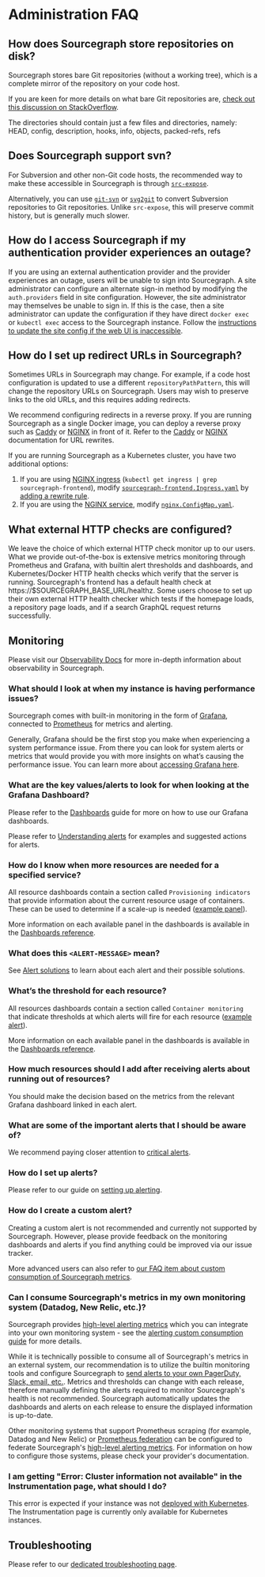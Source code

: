 # Administration FAQ

## How does Sourcegraph store repositories on disk?

Sourcegraph stores bare Git repositories (without a working tree), which is a complete mirror of the repository on your code host.

If you are keen for more details on what bare Git repositories are, [check out this discussion on StackOverflow](https://stackoverflow.com/q/5540883).

The directories should contain just a few files and directories, namely: HEAD, config, description, hooks, info, objects, packed-refs, refs

## Does Sourcegraph support svn?

For Subversion and other non-Git code hosts, the recommended way to make these accessible in
Sourcegraph is through [`src-expose`](external_service/other.md#experimental-src-expose).

Alternatively, you can use [`git-svn`](https://git-scm.com/docs/git-svn) or
[`svg2git`](https://github.com/svn-all-fast-export/svn2git) to convert Subversion repositories to
Git repositories. Unlike `src-expose`, this will preserve commit history, but is generally much
slower.

## How do I access Sourcegraph if my authentication provider experiences an outage?

If you are using an external authentication provider and the provider experiences an outage, users
will be unable to sign into Sourcegraph. A site administrator can configure an alternate sign-in
method by modifying the `auth.providers` field in site configuration. However, the site
administrator may themselves be unable to sign in. If this is the case, then a site administrator
can update the configuration if they have direct `docker exec` or `kubectl exec` access to the
Sourcegraph instance. Follow the [instructions to update the site config if the web UI is
inaccessible](config/site_config.md#editing-your-site-configuration-if-you-cannot-access-the-web-ui).

## How do I set up redirect URLs in Sourcegraph?

Sometimes URLs in Sourcegraph may change. For example, if a code host configuration is
updated to use a different `repositoryPathPattern`, this will change the repository URLs on
Sourcegraph. Users may wish to preserve links to the old URLs, and this requires adding redirects.

We recommend configuring redirects in a reverse proxy. If you are running Sourcegraph as a single
Docker image, you can deploy a reverse proxy such as [Caddy](https://caddyserver.com/) or
[NGINX](https://www.nginx.com) in front of it. Refer to the
[Caddy](https://github.com/caddyserver/caddy/wiki/v2:-Documentation#rewrite) or
[NGINX](https://www.nginx.com/blog/creating-nginx-rewrite-rules/) documentation for URL rewrites.

If you are running Sourcegraph as a Kubernetes cluster, you have two additional options:

1. If you are using [NGINX
   ingress](https://github.com/sourcegraph/deploy-sourcegraph/blob/master/docs/configure.md#ingress-controller-recommended)
   (`kubectl get ingress | grep sourcegraph-frontend`), modify
   [`sourcegraph-frontend.Ingress.yaml`](https://github.com/sourcegraph/deploy-sourcegraph/blob/master/base/frontend/sourcegraph-frontend.Ingress.yaml)
   by [adding a rewrite rule](https://kubernetes.github.io/ingress-nginx/examples/rewrite/).
1. If you are using the [NGINX
   service](https://github.com/sourcegraph/deploy-sourcegraph/blob/master/docs/configure.md#nginx-service),
   modify
   [`nginx.ConfigMap.yaml`](https://github.com/sourcegraph/deploy-sourcegraph/blob/master/configure/nginx-svc/nginx.ConfigMap.yaml).
   
## What external HTTP checks are configured?

We leave the choice of which external HTTP check monitor up to our users. What we provide out-of-the-box is extensive metrics monitoring through Prometheus and Grafana, with builtin alert thresholds and dashboards, and Kubernetes/Docker HTTP health checks which verify that the server is running. Sourcegraph's frontend has a default health check at
https://$SOURCEGRAPH_BASE_URL/healthz. Some users choose to set up their own external HTTP health checker which tests if the homepage loads, a repository page loads, and if a search GraphQL request returns successfully. 

## Monitoring

Please visit our [Observability Docs](https://docs.sourcegraph.com/admin/observability) for more in-depth information about observability in Sourcegraph.

### What should I look at when my instance is having performance issues?

Sourcegraph comes with built-in monitoring in the form of [Grafana](https://docs.sourcegraph.com/admin/observability/metrics#grafana), connected to [Prometheus](https://docs.sourcegraph.com/admin/observability/metrics#prometheus) for metrics and alerting.

Generally, Grafana should be the first stop you make when experiencing a system performance issue. From there you can look for system alerts or metrics that would provide you with more insights on what’s causing the performance issue. You can learn more about [accessing Grafana here](https://docs.sourcegraph.com/admin/observability/metrics#grafana).

### What are the key values/alerts to look for when looking at the Grafana Dashboard?

Please refer to the [Dashboards](https://docs.sourcegraph.com/admin/observability/metrics#dashboards) guide for more on how to use our Grafana dashboards.

Please refer to [Understanding alerts](https://docs.sourcegraph.com/admin/observability/alerting#understanding-alerts) for examples and suggested actions for alerts.

### How do I know when more resources are needed for a specified service?

All resource dashboards contain a section called `Provisioning indicators` that provide information about the current resource usage of containers. These can be used to determine if a scale-up is needed ([example panel](https://docs.sourcegraph.com/admin/observability/dashboards#frontend-provisioning-container-cpu-usage-long-term)).

More information on each available panel in the dashboards is available in the [Dashboards reference](https://docs.sourcegraph.com/admin/observability/dashboards).

### What does this `<ALERT-MESSAGE>` mean?

See [Alert solutions](https://docs.sourcegraph.com/admin/observability/alert_solutions) to learn about each alert and their possible solutions.

### What’s the threshold for each resource?

All resources dashboards contain a section called `Container monitoring` that indicate thresholds at which alerts will fire for each resource ([example alert](https://docs.sourcegraph.com/admin/observability/alert_solutions#frontend-container-cpu-usage)).

More information on each available panel in the dashboards is available in the [Dashboards reference](https://docs.sourcegraph.com/admin/observability/dashboards).

### How much resources should I add after receiving alerts about running out of resources?

You should make the decision based on the metrics from the relevant Grafana dashboard linked in each alert.
  
### What are some of the important alerts that I should be aware of?

We recommend paying closer attention to [critical alerts](https://docs.sourcegraph.com/admin/observability/alerting#understanding-alerts).

### How do I set up alerts?

Please refer to our guide on [setting up alerting](https://docs.sourcegraph.com/admin/observability/alerting#setting-up-alerting).

### How do I create a custom alert?

Creating a custom alert is not recommended and currently not supported by Sourcegraph. However, please provide feedback on the monitoring dashboards and alerts if you find anything could be improved via our issue tracker.

More advanced users can also refer to [our FAQ item about custom consumption of Sourcegraph metrics](#can-i-consume-sourcegraph-s-metrics-in-my-own-monitoring-system-datadog-new-relic-etc).

### Can I consume Sourcegraph's metrics in my own monitoring system (Datadog, New Relic, etc.)?

Sourcegraph provides [high-level alerting metrics](./observability/metrics.md#high-level-alerting-metrics) which you can integrate into your own monitoring system - see the [alerting custom consumption guide](./observability/alerting_custom_consumption.md) for more details.

While it is technically possible to consume all of Sourcegraph's metrics in an external system, our recommendation is to utilize the builtin monitoring tools and configure Sourcegraph to [send alerts to your own PagerDuty, Slack, email, etc.](./observability/alerting.md). Metrics and thresholds can change with each release, therefore manually defining the alerts required to monitor Sourcegraph's health is not recommended. Sourcegraph automatically updates the dashboards and alerts on each release to ensure the displayed information is up-to-date.

Other monitoring systems that support Prometheus scraping (for example, Datadog and New Relic) or [Prometheus federation](https://prometheus.io/docs/prometheus/latest/federation/) can be configured to federate Sourcegraph's [high-level alerting metrics](./observability/metrics.md#high-level-alerting-metrics). For information on how to configure those systems, please check your provider's documentation.

### I am getting "Error: Cluster information not available" in the Instrumentation page, what should I do?

This error is expected if your instance was not [deployed with Kubernetes](./deploy/kubernetes/index.md). The Instrumentation page is currently only available for Kubernetes instances.

## Troubleshooting

Please refer to our [dedicated troubleshooting page](troubleshooting.md).
